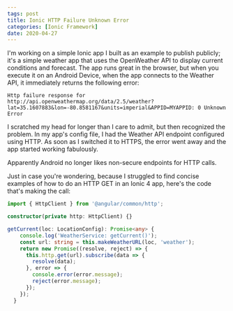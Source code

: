 ```yaml
---
tags: post
title: Ionic HTTP Failure Unknown Error
categories: [Ionic Framework]
date: 2020-04-27
---
```


I'm working on a simple Ionic app I built as an example to publish publicly; it's a simple weather app that uses the OpenWeather API to display current conditions and forecast. The app runs great in the browser, but when you execute it on an Android Device, when the app connects to the Weather API, it immediately returns the following error:

```text
Http failure response for http://api.openweathermap.org/data/2.5/weather?lat=35.1607883&lon=-80.8581167&units=imperial&APPID=MYAPPID: 0 Unknown Error
```

I scratched my head for longer than I care to admit, but then recognized the problem. In my app's config file, I had the Weather API endpoint configured using HTTP. As soon as I switched it to HTTPS, the error went away and the app started working fabulously.

Apparently Android no longer likes non-secure endpoints for HTTP calls.

Just in case you're wondering, because I struggled to find concise examples of how to do an HTTP GET in an Ionic 4 app, here's the code that's making the call:

```typescript
import { HttpClient } from '@angular/common/http';

constructor(private http: HttpClient) {}

getCurrent(loc: LocationConfig): Promise<any> {
    console.log('WeatherService: getCurrent()');
    const url: string = this.makeWeatherURL(loc, 'weather');
    return new Promise((resolve, reject) => {
      this.http.get(url).subscribe(data => {
        resolve(data);
      }, error => {
        console.error(error.message);
        reject(error.message);
      });
    });
  }
```
